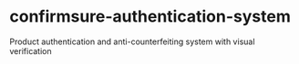 # confirmsure-authentication-system
Product authentication and anti-counterfeiting system with visual verification

